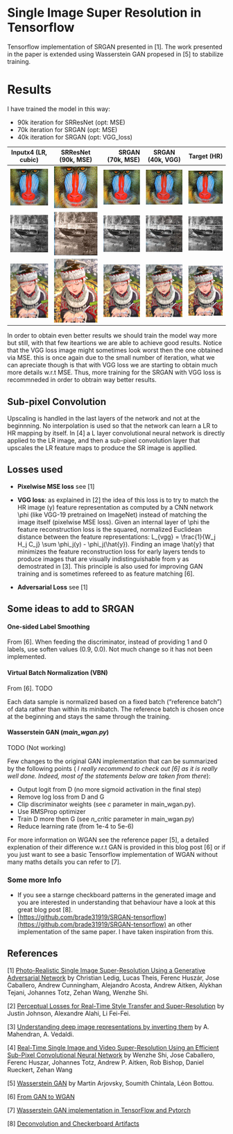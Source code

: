 # Single Image Super Resolution in Tensorflow
Tensorflow implementation of SRGAN presented in [1]. The work presented in the paper is extended using Wasserstein GAN
propesed in [5] to stabilize training.

# Results
I have trained the model in this way: 
- 90k iteration for SRResNet (opt: MSE)
- 70k iteration for SRGAN (opt: MSE) 
- 40k iteration for SRGAN (opt: VGG_loss) 

|  Inputx4 (LR, cubic) | SRResNet (90k, MSE) | SRGAN (70k, MSE) | SRGAN (40k, VGG) | Target (HR)|
| ------------- |:----------------:| ----------------:|:----------------:| ----------:|
| ![alt text](./results/img_001x4.png)      | ![alt text](./results/img_001_SRResNet_MSE_90k_ac.png) | ![alt text](./results/img_001_SRGAN_MSE_70k_ac.png) | ![alt text](./results/img_001_SRGAN_VGG_40k_ac.png) | ![alt text](./results/img_001-targets.png) |
| ![alt text](./results/img_003x4.png)      | ![alt text](./results/img_003_SRResNet_MSE_90k_ac.png) | ![alt text](./results/img_003_SRGAN_MSE_70k_ac.png) | ![alt text](./results/img_003_SRGAN_VGG_40k_ac.png) | ![alt text](./results/img_003-targets.png) |
| ![alt text](./results/img_005x4.png)      | ![alt text](./results/img_005_SRResNet_MSE_90k_ac.png) | ![alt text](./results/img_005_SRGAN_MSE_70k_ac.png) | ![alt text](./results/img_005_SRGAN_VGG_40k_ac.png) | ![alt text](./results/img_005-targets.png) |
 
In order to obtain even better results we should train the model way more but still, with that few iteartions 
we are able to achieve good results. Notice that the VGG loss image might sometimes look worst then the one obtained 
via MSE. this is once again due to the small number of iteration, what we can apreciate though is that with VGG loss we 
are starting to obtain much more details w.r.t MSE. Thus, more training for the SRGAN with VGG loss is recommneded in order to obtrain way better results.

## Sub-pixel Convolution
Upscaling is handled in the last layers of the network and not at the beginnning. No interpolation is used so that
the network can learn a LR to HR mapping by itself.
In [4] a L layer convolutional neural network is directly applied to
the LR image, and then a sub-pixel convolution layer
that upscales the LR feature maps to produce the SR image is appllied.


## Losses used 
- **Pixelwise MSE loss** see [1]
- **VGG loss**: as explained in [2] the idea of this loss is to try to match the HR image (y) feature representation
 as computed by a CNN network \phi (like VGG-19 pretrained on ImageNet) instead of matching the image itself (pixelwise MSE loss). 
 Given an internal layer of \phi the feature reconstruction loss is the squared, normalized Euclidean distance between 
 the feature representations:
 L_{vgg} = \frac{1}{W_j H_j C_j} \sum \phi_j(y) - \phi_j(\hat{y}).
 Finding an image \hat{y} that minimizes the feature reconstruction loss for early layers tends to produce images that are 
 visually indistinguishable from y as demostrated in [3].
 This principle is also used for improving GAN training and is sometimes refereed to as feature matching [6].
 
- **Adversarial Loss** see [1]

## Some ideas to add to SRGAN

#### One-sided Label Smoothing
From [6]. When feeding the discriminator, instead of providing 1 and 0 labels, 
use soften values (0.9, 0.0). Not much change so it has not been implemented.

#### Virtual Batch Normalization (VBN)
From [6]. TODO

Each data sample is normalized based on a fixed batch (“reference batch”) of data 
rather than within its minibatch. The reference batch is chosen once at 
the beginning and stays the same through the training.

#### Wasserstein GAN (_main_wgan.py_)
TODO (Not working)

Few changes to the original GAN implementation that can be summarized by the 
following points ( _I really recommend to check out [6] as it is really well done. Indeed, most of the statements 
below are taken from there_): 
- Output logit from D (no more sigmoid activation in the final step)
- Remove log loss from D and G
- Clip discriminator weights (see _c_ parameter in main_wgan.py).
- Use RMSProp optimizer
- Train D more then G (see _n_critic_ parameter in main_wgan.py)
- Reduce learning rate (from 1e-4 to 5e-6)

For more information on WGAN see the reference paper [5], a detailed explenation of their difference w.r.t GAN is provided 
in this blog post [6] or if you just want to see a basic Tensorflow implementation of WGAN without many maths details 
you can refer to [7].

### Some more Info 
- If you see a starnge checkboard patterns in the generated image and you are interested in understanding that behaviour have a look at 
 this great blog post [8].
- [https://github.com/brade31919/SRGAN-tensorflow](https://github.com/brade31919/SRGAN-tensorflow) an other implementation of the same paper. I have taken inspiration from this.

## References
[1] [Photo-Realistic Single Image Super-Resolution Using a Generative Adversarial
Network](https://arxiv.org/abs/1609.04802) by Christian Ledig, Lucas Theis, Ferenc Huszár, Jose Caballero, Andrew Cunningham,
Alejandro Acosta, Andrew Aitken, Alykhan Tejani, Johannes Totz, Zehan Wang, Wenzhe Shi.

[2] [Perceptual Losses for Real-Time Style Transfer and Super-Resolution](https://arxiv.org/abs/1603.08155) by Justin Johnson, Alexandre Alahi, Li Fei-Fei.

[3] [Understanding deep image representations by inverting them](https://arxiv.org/abs/1412.0035) by A. Mahendran, A. Vedaldi.

[4] [Real-Time Single Image and Video Super-Resolution Using an Efficient Sub-Pixel Convolutional Neural Network](https://arxiv.org/abs/1609.05158v2) by Wenzhe Shi, Jose Caballero, Ferenc Huszar, Johannes Totz, Andrew P. Aitken, Rob Bishop, Daniel Rueckert, Zehan Wang


[5] [Wasserstein GAN](https://arxiv.org/abs/1701.07875) by Martin Arjovsky, Soumith Chintala, Léon Bottou.

[6] [From GAN to WGAN](https://lilianweng.github.io/lil-log/2017/08/20/from-GAN-to-WGAN.html)

[7] [Wasserstein GAN implementation in TensorFlow and Pytorch](https://wiseodd.github.io/techblog/2017/02/04/wasserstein-gan/)

[8] [Deconvolution and Checkerboard Artifacts](https://distill.pub/2016/deconv-checkerboard/)
